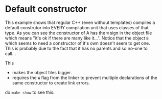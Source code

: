 # Default constructor

This example shows that regular C++ (even without templates) compiles a default construtor
into EVERY compilation unit that uses classes of that type.
As you can see the constructor of A has the ` W ` sign in the object file which means "it's ok if there are many like it...".
Notice that the object `B` which seems to need a constructor of it's own doesn't seem to get one. This is probably due to the fact that it has no parents and so no-one to call...

This
* makes the object files bigger.
* requires the `W` flag from the linker to prevent multiple declarations of the same constructor
to create link errors.

do `make show` to see this.
